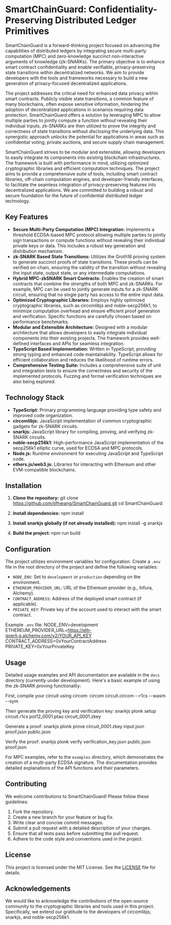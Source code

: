 # SmartChainGuard: Confidentiality-Preserving Distributed Ledger Primitives

SmartChainGuard is a forward-thinking project focused on advancing the capabilities of distributed ledgers by integrating secure multi-party computation (MPC) and zero-knowledge succinct non-interactive arguments of knowledge (zk-SNARKs). The primary objective is to enhance smart contract confidentiality and enable verifiable, privacy-preserving state transitions within decentralized networks. We aim to provide developers with the tools and frameworks necessary to build a new generation of privacy-focused decentralized applications.

The project addresses the critical need for enhanced data privacy within smart contracts. Publicly visible state transitions, a common feature of many blockchains, often expose sensitive information, hindering the adoption of decentralized applications in scenarios requiring data protection. SmartChainGuard offers a solution by leveraging MPC to allow multiple parties to jointly compute a function without revealing their individual inputs. zk-SNARKs are then utilized to prove the integrity and correctness of state transitions without disclosing the underlying data. This synergistic approach unlocks the potential for applications in areas such as confidential voting, private auctions, and secure supply chain management.

SmartChainGuard strives to be modular and extensible, allowing developers to easily integrate its components into existing blockchain infrastructures. The framework is built with performance in mind, utilizing optimized cryptographic libraries and efficient computation techniques. The project aims to provide a comprehensive suite of tools, including smart contract libraries, off-chain computation engines, and developer-friendly interfaces, to facilitate the seamless integration of privacy-preserving features into decentralized applications. We are committed to building a robust and secure foundation for the future of confidential distributed ledger technology.

## Key Features

*   **Secure Multi-Party Computation (MPC) Integration:** Implements a threshold ECDSA-based MPC protocol allowing multiple parties to jointly sign transactions or compute functions without revealing their individual private keys or data. This includes a robust key generation and distribution mechanism.
*   **zk-SNARK Based State Transitions:** Utilizes the Groth16 proving system to generate succinct proofs of state transitions. These proofs can be verified on-chain, ensuring the validity of the transition without revealing the input state, output state, or any intermediate computations.
*   **Hybrid MPC-zkSNARK Smart Contracts:** Enables the creation of smart contracts that combine the strengths of both MPC and zk-SNARKs. For example, MPC can be used to jointly generate inputs for a zk-SNARK circuit, ensuring that no single party has access to the entire input data.
*   **Optimized Cryptographic Libraries:** Employs highly optimized cryptographic libraries, such as circomlibjs and noble-secp256k1, to minimize computation overhead and ensure efficient proof generation and verification. Specific functions are carefully chosen based on performance benchmarks.
*   **Modular and Extensible Architecture:** Designed with a modular architecture that allows developers to easily integrate individual components into their existing projects. The framework provides well-defined interfaces and APIs for seamless integration.
*   **TypeScript Based Implementation:** Written in TypeScript, providing strong typing and enhanced code maintainability. TypeScript allows for efficient collaboration and reduces the likelihood of runtime errors.
*   **Comprehensive Testing Suite:** Includes a comprehensive suite of unit and integration tests to ensure the correctness and security of the implemented protocols. Fuzzing and formal verification techniques are also being explored.

## Technology Stack

*   **TypeScript:** Primary programming language providing type safety and improved code organization.
*   **circomlibjs:** JavaScript implementation of common cryptographic gadgets for zk-SNARK circuits.
*   **snarkjs:** JavaScript library for compiling, proving, and verifying zk-SNARK circuits.
*   **noble-secp256k1:** High-performance JavaScript implementation of the secp256k1 elliptic curve, used for ECDSA and MPC protocols.
*   **Node.js:** Runtime environment for executing JavaScript and TypeScript code.
*   **ethers.js/web3.js:** Libraries for interacting with Ethereum and other EVM-compatible blockchains.

## Installation

1.  **Clone the repository:**
    git clone https://github.com/jjfhwang/SmartChainGuard.git
    cd SmartChainGuard

2.  **Install dependencies:**
    npm install

3.  **Install snarkjs globally (if not already installed):**
    npm install -g snarkjs

4.  **Build the project:**
    npm run build

## Configuration

The project utilizes environment variables for configuration. Create a `.env` file in the root directory of the project and define the following variables:

*   `NODE_ENV`: Set to `development` or `production` depending on the environment.
*   `ETHEREUM_PROVIDER_URL`: URL of the Ethereum provider (e.g., Infura, Alchemy).
*   `CONTRACT_ADDRESS`: Address of the deployed smart contract (if applicable).
*   `PRIVATE_KEY`: Private key of the account used to interact with the smart contract.

Example `.env` file:
NODE_ENV=development
ETHEREUM_PROVIDER_URL=https://eth-goerli.g.alchemy.com/v2/YOUR_API_KEY
CONTRACT_ADDRESS=0xYourContractAddress
PRIVATE_KEY=0xYourPrivateKey

## Usage

Detailed usage examples and API documentation are available in the `docs` directory (currently under development). Here's a basic example of using the zk-SNARK proving functionality:

First, compile your circuit using circom:
circom circuit.circom --r1cs --wasm --sym

Then generate the proving key and verification key:
snarkjs plonk setup circuit.r1cs pot12_0001.ptau circuit_0001.zkey

Generate a proof:
snarkjs plonk prove circuit_0001.zkey input.json proof.json public.json

Verify the proof:
snarkjs plonk verify verification_key.json public.json proof.json

For MPC examples, refer to the `examples` directory, which demonstrates the creation of a multi-party ECDSA signature. The documentation provides detailed explanations of the API functions and their parameters.

## Contributing

We welcome contributions to SmartChainGuard! Please follow these guidelines:

1.  Fork the repository.
2.  Create a new branch for your feature or bug fix.
3.  Write clear and concise commit messages.
4.  Submit a pull request with a detailed description of your changes.
5.  Ensure that all tests pass before submitting the pull request.
6.  Adhere to the code style and conventions used in the project.

## License

This project is licensed under the MIT License. See the [LICENSE](https://github.com/jjfhwang/SmartChainGuard/blob/main/LICENSE) file for details.

## Acknowledgements

We would like to acknowledge the contributions of the open-source community to the cryptographic libraries and tools used in this project. Specifically, we extend our gratitude to the developers of circomlibjs, snarkjs, and noble-secp256k1.
